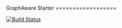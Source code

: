 <a name="top"/>
GraphAware Starter
==================

[![Build Status](https://travis-ci.org/graphaware/graphaware-starter.png)](https://travis-ci.org/graphaware/graphaware-starter)